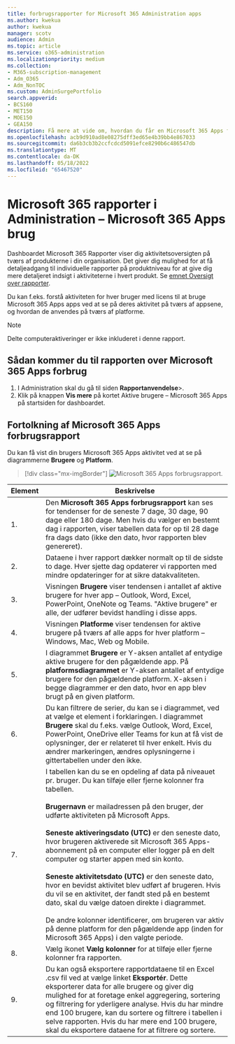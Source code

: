 ```yaml
---
title: forbrugsrapporter for Microsoft 365 Administration apps
ms.author: kwekua
author: kwekua
manager: scotv
audience: Admin
ms.topic: article
ms.service: o365-administration
ms.localizationpriority: medium
ms.collection:
- M365-subscription-management
- Adm_O365
- Adm_NonTOC
ms.custom: AdminSurgePortfolio
search.appverid:
- BCS160
- MET150
- MOE150
- GEA150
description: Få mere at vide om, hvordan du får en Microsoft 365 Apps forbrugsrapport for at se brugeraktivitet med licens på tværs af apps, og hvordan appsene anvendes på tværs af platforme.
ms.openlocfilehash: acb9d910ad8e08275dff3ed65e4b39bb4e867033
ms.sourcegitcommit: da6b3cb3b2ccfcdcd5091efce8290b6c486547db
ms.translationtype: MT
ms.contentlocale: da-DK
ms.lasthandoff: 05/18/2022
ms.locfileid: "65467520"
---
```

# <a name="microsoft-365-reports-in-the-admin-center---microsoft-365-apps-usage"></a>Microsoft 365 rapporter i Administration – Microsoft 365 Apps brug

Dashboardet Microsoft 365 Rapporter viser dig aktivitetsoversigten på tværs af produkterne i din organisation. Det giver dig mulighed for at få detaljeadgang til individuelle rapporter på produktniveau for at give dig mere detaljeret indsigt i aktiviteterne i hvert produkt. Se [emnet Oversigt over rapporter](activity-reports.md).

Du kan f.eks. forstå aktiviteten for hver bruger med licens til at bruge Microsoft 365 Apps apps ved at se på deres aktivitet på tværs af appsene, og hvordan de anvendes på tværs af platforme.

> [!NOTE]
> Delte computeraktiveringer er ikke inkluderet i denne rapport.

## <a name="how-to-get-to-the-microsoft-365-apps-usage-report"></a>Sådan kommer du til rapporten over Microsoft 365 Apps forbrug

1. I Administration skal du gå til siden **Rapportanvendelse**\>.<a href="https://go.microsoft.com/fwlink/p/?linkid=2074756" target="_blank"></a> 
2. Klik på knappen **Vis mere** på kortet Aktive brugere – Microsoft 365 Apps på startsiden for dashboardet.

## <a name="interpret-the-microsoft-365-apps-usage-report"></a>Fortolkning af Microsoft 365 Apps forbrugsrapport

Du kan få vist din brugers Microsoft 365 Apps aktivitet ved at se på diagrammerne **Brugere** og **Platform**.

> [!div class="mx-imgBorder"]
> ![Microsoft 365 Apps forbrugsrapport.](../../media/0bcf67e6-a6e4-4109-a215-369f9f20ad84.png)

|Element|Beskrivelse|
|---|---|
|1.|Den **Microsoft 365 Apps forbrugsrapport** kan ses for tendenser for de seneste 7 dage, 30 dage, 90 dage eller 180 dage. Men hvis du vælger en bestemt dag i rapporten, viser tabellen data for op til 28 dage fra dags dato (ikke den dato, hvor rapporten blev genereret).|
|2.|Dataene i hver rapport dækker normalt op til de sidste to dage. Hver sjette dag opdaterer vi rapporten med mindre opdateringer for at sikre datakvaliteten.|
|3.|Visningen **Brugere** viser tendensen i antallet af aktive brugere for hver app – Outlook, Word, Excel, PowerPoint, OneNote og Teams. "Aktive brugere" er alle, der udfører bevidst handling i disse apps.|
|4.|Visningen **Platforme** viser tendensen for aktive brugere på tværs af alle apps for hver platform – Windows, Mac, Web og Mobile.|
|5.|I diagrammet **Brugere** er Y-aksen antallet af entydige aktive brugere for den pågældende app. På **platformsdiagrammet** er Y-aksen antallet af entydige brugere for den pågældende platform. X-aksen i begge diagrammer er den dato, hvor en app blev brugt på en given platform.|
 6.|Du kan filtrere de serier, du kan se i diagrammet, ved at vælge et element i forklaringen. I diagrammet **Brugere** skal du f.eks. vælge Outlook, Word, Excel, PowerPoint, OneDrive eller Teams for kun at få vist de oplysninger, der er relateret til hver enkelt. Hvis du ændrer markeringen, ændres oplysningerne i gittertabellen under den ikke.|
|7.|I tabellen kan du se en opdeling af data på niveauet pr. bruger. Du kan tilføje eller fjerne kolonner fra tabellen. <br/><br/>**Brugernavn** er mailadressen på den bruger, der udførte aktiviteten på Microsoft Apps.<br><br/>**Seneste aktiveringsdato (UTC)** er den seneste dato, hvor brugeren aktiverede sit Microsoft 365 Apps-abonnement på en computer eller logger på en delt computer og starter appen med sin konto. <br/><br/>**Seneste aktivitetsdato (UTC)** er den seneste dato, hvor en bevidst aktivitet blev udført af brugeren. Hvis du vil se en aktivitet, der fandt sted på en bestemt dato, skal du vælge datoen direkte i diagrammet.<br/><br/>De andre kolonner identificerer, om brugeren var aktiv på denne platform for den pågældende app (inden for Microsoft 365 Apps) i den valgte periode.|
|8.|Vælg ikonet **Vælg kolonner** for at tilføje eller fjerne kolonner fra rapporten.|
|9.|Du kan også eksportere rapportdataene til en Excel .csv fil ved at vælge linket **Eksportér**. Dette eksporterer data for alle brugere og giver dig mulighed for at foretage enkel aggregering, sortering og filtrering for yderligere analyse. Hvis du har mindre end 100 brugere, kan du sortere og filtrere i tabellen i selve rapporten. Hvis du har mere end 100 brugere, skal du eksportere dataene for at filtrere og sortere.|

